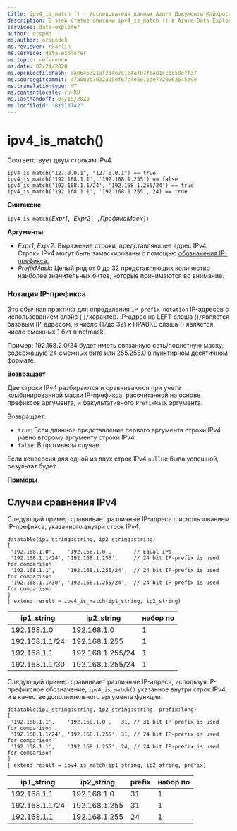 ```yaml
---
title: ipv4_is_match () - Исследователь данных Azure Документы Майкрософт
description: В этой статье описаны ipv4_is_match () в Azure Data Explorer.
services: data-explorer
author: orspod
ms.author: orspodek
ms.reviewer: rkarlin
ms.service: data-explorer
ms.topic: reference
ms.date: 02/24/2020
ms.openlocfilehash: aa0646321af2d467c1e4af07fba81ccdc58eff37
ms.sourcegitcommit: 47a002b7032a05ef67c4e5e12de7720062645e9e
ms.translationtype: MT
ms.contentlocale: ru-RU
ms.lasthandoff: 04/15/2020
ms.locfileid: "81513742"
---
```

# <a name="ipv4_is_match"></a>ipv4_is_match()

Соответствует двум строкам IPv4.

```kusto
ipv4_is_match("127.0.0.1", "127.0.0.1") == true
ipv4_is_match('192.168.1.1', '192.168.1.255') == false
ipv4_is_match('192.168.1.1/24', '192.168.1.255/24') == true
ipv4_is_match('192.168.1.1', '192.168.1.255', 24) == true
```

**Синтаксис**

`ipv4_is_match(`*Expr1*`, `*Expr2*`[ ,`*ПрефиксМаск*`])`

**Аргументы**

* *Expr1*, *Expr2*: Выражение строки, представляющее адрес IPv4. Строки IPv4 могут быть замаскированы с помощью [обозначения IP-префикса.](#ip-prefix-notation)
* *PrefixMask*: Целый ряд от 0 до 32 представляющих количество наиболее значительных битов, которые принимаются во внимание.

### <a name="ip-prefix-notation"></a>Нотация IP-префикса

Это обычная практика для определения `IP-prefix notation` IP-адресов с использованием слэйс ( )`/`характер. IP-адрес на LEFT слэша ()`/`является базовым IP-адресом, и число (1`/`до 32) к ПРАВКЕ слэша () является число смежных 1 бит в netmask. 

Пример: 192.168.2.0/24 будет иметь связанную сеть/поднетную маску, содержащую 24 смежных бита или 255.255.0 в пунктирном десятичном формате.

**Возвращает**

Две строки IPv4 разбираются и сравниваются при учете комбинированной маски IP-префикса, рассчитанной на основе префиксов аргумента, и факультативного `PrefixMask` аргумента.

Возвращает:
* `true`: Если длинное представление первого аргумента строки IPv4 равно второму аргументу строки IPv4.
*  `false`: В противном случае.

Если конверсия для одной из двух строк IPv4 `null`не была успешной, результат будет .

**Примеры**

## <a name="ipv4-comparison-equality-cases"></a>Случаи сравнения IPv4

Следующий пример сравнивает различные IP-адреса с использованием IP-префикса, указанного внутри строк IPv4.

```kusto
datatable(ip1_string:string, ip2_string:string)
[
 '192.168.1.0',    '192.168.1.0',       // Equal IPs
 '192.168.1.1/24', '192.168.1.255',     // 24 bit IP-prefix is used for comparison
 '192.168.1.1',    '192.168.1.255/24',  // 24 bit IP-prefix is used for comparison
 '192.168.1.1/30', '192.168.1.255/24',  // 24 bit IP-prefix is used for comparison
]
| extend result = ipv4_is_match(ip1_string, ip2_string)
```

|ip1_string|ip2_string|набор по|
|---|---|---|
|192.168.1.0|192.168.1.0|1|
|192.168.1.1/24|192.168.1.255|1|
|192.168.1.1|192.168.1.255/24|1|
|192.168.1.1/30|192.168.1.255/24|1|

Следующий пример сравнивает различные IP-адреса, используя IP-префиксное обозначение, `ipv4_is_match()` указанное внутри строк IPv4, и в качестве дополнительного аргумента функции.

```kusto
datatable(ip1_string:string, ip2_string:string, prefix:long)
[
 '192.168.1.1',    '192.168.1.0',   31, // 31 bit IP-prefix is used for comparison
 '192.168.1.1/24', '192.168.1.255', 31, // 24 bit IP-prefix is used for comparison
 '192.168.1.1',    '192.168.1.255', 24, // 24 bit IP-prefix is used for comparison
]
| extend result = ipv4_is_match(ip1_string, ip2_string, prefix)
```

|ip1_string|ip2_string|prefix|набор по|
|---|---|---|---|
|192.168.1.1|192.168.1.0|31|1|
|192.168.1.1/24|192.168.1.255|31|1|
|192.168.1.1|192.168.1.255|24|1|